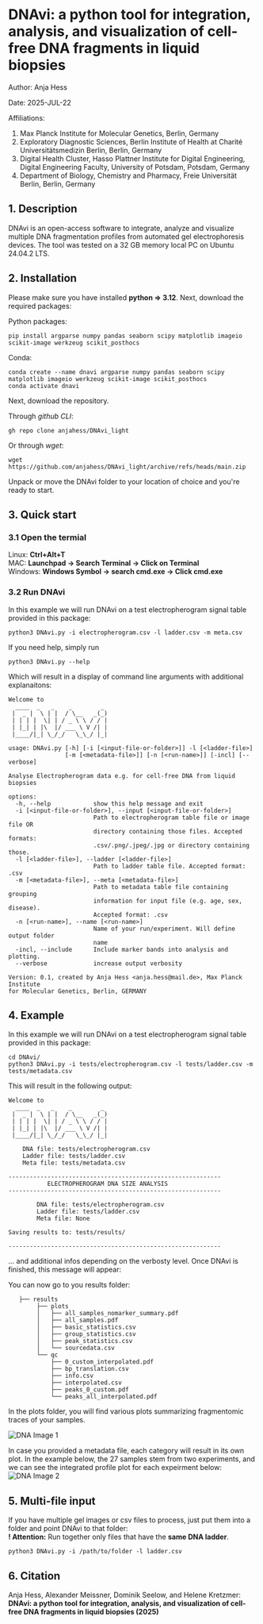 DNAvi: a python tool for integration, analysis, and visualization of cell-free DNA fragments in liquid biopsies
===========

Author: Anja Hess

Date: 2025-JUL-22

Affiliations: 
1. Max Planck Institute for Molecular Genetics, Berlin, Germany
2. Exploratory Diagnostic Sciences, Berlin Institute of Health at Charité Universitätsmedizin Berlin, Berlin, Germany 
3. Digital Health Cluster, Hasso Plattner Institute for Digital Engineering, Digital Engineering Faculty, University of Potsdam, Potsdam, Germany
4. Department of Biology, Chemistry and Pharmacy, Freie Universität Berlin, Berlin, Germany

## 1. Description
DNAvi is an open-access software to integrate, analyze and visualize multiple DNA fragmentation profiles from automated gel electrophoresis 
devices. The tool was tested on a 32 GB memory local PC on Ubuntu 24.04.2 LTS.

## 2. Installation

Please make sure you have installed **python => 3.12**. Next, download the required packages:

Python packages:

    pip install argparse numpy pandas seaborn scipy matplotlib imageio scikit-image werkzeug scikit_posthocs

Conda:

    conda create --name dnavi argparse numpy pandas seaborn scipy matplotlib imageio werkzeug scikit-image scikit_posthocs
    conda activate dnavi

Next, download the repository.

Through *github CLI*:
    
    gh repo clone anjahess/DNAvi_light

Or through *wget*:

    wget https://github.com/anjahess/DNAvi_light/archive/refs/heads/main.zip

Unpack or move the DNAvi folder to your location of choice and you're ready to start.


## 3. Quick start

### 3.1 Open the termial

Linux: **Ctrl+Alt+T** \
MAC: **Launchpad -> Search Terminal -> Click on Terminal** \
Windows: **Windows Symbol -> search cmd.exe -> Click cmd.exe** 


### 3.2 Run DNAvi

In this example we will run DNAvi on a test electropherogram signal table provided in this package:

    python3 DNAvi.py -i electropherogram.csv -l ladder.csv -m meta.csv

If you need help, simply run

    python3 DNAvi.py --help

Which will result in a display of command line arguments with additional explanaitons:

    Welcome to
      ____  _   _    _        _
     |  _ |  \ | |  / \__   _(_)
     | | | |  \| | / _ \ \ / / |
     | |_| | |\  |/ ___ \ V /| |
     |____/|_| \_/_/   \_\_/ |_| 
     
    usage: DNAvi.py [-h] [-i [<input-file-or-folder>]] -l [<ladder-file>]
                    [-m [<metadata-file>]] [-n [<run-name>]] [-incl] [--verbose]
    
    Analyse Electropherogram data e.g. for cell-free DNA from liquid biopsies
    
    options:
      -h, --help            show this help message and exit
      -i [<input-file-or-folder>], --input [<input-file-or-folder>]
                            Path to electropherogram table file or image file OR
                            directory containing those files. Accepted formats:
                            .csv/.png/.jpeg/.jpg or directory containing those.
      -l [<ladder-file>], --ladder [<ladder-file>]
                            Path to ladder table file. Accepted format: .csv
      -m [<metadata-file>], --meta [<metadata-file>]
                            Path to metadata table file containing grouping
                            information for input file (e.g. age, sex, disease).
                            Accepted format: .csv
      -n [<run-name>], --name [<run-name>]
                            Name of your run/experiment. Will define output folder
                            name
      -incl, --include      Include marker bands into analysis and plotting.
      --verbose             increase output verbosity
    
    Version: 0.1, created by Anja Hess <anja.hess@mail.de>, Max Planck Institute
    for Molecular Genetics, Berlin, GERMANY

## 4. Example


In this example we will run DNAvi on a test electropherogram signal table provided in this package:

    cd DNAvi/
    python3 DNAvi.py -i tests/electropherogram.csv -l tests/ladder.csv -m tests/metadata.csv

This will result in the following output:
    
    Welcome to
      ____  _   _    _        _
     |  _ |  \ | |  / \__   _(_)
     | | | |  \| | / _ \ \ / / |
     | |_| | |\  |/ ___ \ V /| |
     |____/|_| \_/_/   \_\_/ |_| 
      
        DNA file: tests/electropherogram.csv      
        Ladder file: tests/ladder.csv
        Meta file: tests/metadata.csv

    ------------------------------------------------------------
               ELECTROPHEROGRAM DNA SIZE ANALYSIS
    ------------------------------------------------------------
         
            DNA file: tests/electropherogram.csv      
            Ladder file: tests/ladder.csv
            Meta file: None
    
    Saving results to: tests/results/
    
    ------------------------------------------------------------



... and additional infos depending on the verbosty level. Once DNAvi is finished,
this message will appear:



You can now go to you results folder:
    
       ├── results
            ├── plots
            │   ├── all_samples_nomarker_summary.pdf
            │   ├── all_samples.pdf
            │   ├── basic_statistics.csv
            │   ├── group_statistics.csv
            │   ├── peak_statistics.csv
            │   └── sourcedata.csv
            └── qc
                ├── 0_custom_interpolated.pdf
                ├── bp_translation.csv
                ├── info.csv
                ├── interpolated.csv
                ├── peaks_0_custom.pdf
                └── peaks_all_interpolated.pdf

In the plots folder, you will find various plots summarizing fragmentomic traces of your samples.

![DNA Image 1](static/plot_example_2.png)

In case you provided a metadata file, each category will result in its own plot. In the example below, the 27 samples stem from
two experiments, and we can see the integrated profile plot for each expeirment below:
![DNA Image 2](static/plot_example_1.png)

## 5. Multi-file input

If you have multiple gel images or csv files to process, just put them into a folder and point DNAvi to that folder: \
**! Attention:** Run together only files that have the **same DNA ladder**.

    python3 DNAvi.py -i /path/to/folder -l ladder.csv


## 6. Citation

Anja Hess, Alexander Meissner, Dominik Seelow, and Helene Kretzmer: 
**DNAvi: a python tool for integration, analysis, and visualization of cell-free DNA fragments in liquid biopsies (2025)**
